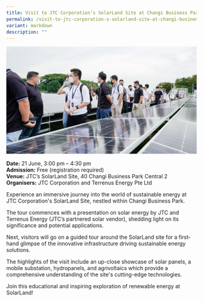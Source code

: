```yaml
---
title: Visit to JTC Corporation’s SolarLand Site at Changi Business Park
permalink: /visit-to-jtc-corporation-s-solarland-site-at-changi-business-park/
variant: markdown
description: ""
---
```

![Visit to JTC Corporation - SolarLand at Changi Business Park](/images/Tours/Visit_to_JTC_Corporation_s_SolarLand_Site_at_Changi_Business_Park.jpg)

**Date:** 21 June, 3:00 pm – 4:30 pm<br>
**Admission:** Free (registration required) <br>
**Venue:** JTC’s SolarLand Site, 40 Changi Business Park Central 2<br>
**Organisers:** JTC Corporation and Terrenus Energy Pte Ltd

Experience an immersive journey into the world of sustainable energy at JTC Corporation's SolarLand Site, nestled within Changi Business Park.

The tour commences with a presentation on solar energy by JTC and Terrenus Energy (JTC’s partnered solar vendor), shedding light on its significance and potential applications.

Next, visitors will go on a guided tour around the SolarLand site for a first\-hand glimpse of the innovative infrastructure driving sustainable energy solutions.

The highlights of the visit include an up-close showcase of solar panels, a mobile substation, hydropanels, and agrivoltaics which provide a comprehensive understanding of the site's cutting-edge technologies.

Join this educational and inspiring exploration of renewable energy at SolarLand!


<a class="btn-link" target="_blank" href="https://form.gov.sg/6646b61e738260e758e3c243">
	<img src="/images/gogreensg_website-32.png">
</a>

<style>
	.btn-link {
		display: none;
	}
	a.btn-link[target="_blank"]:after {
	display: none;
}
	.btn-link > img {
		width: 100%;
	}
</style>